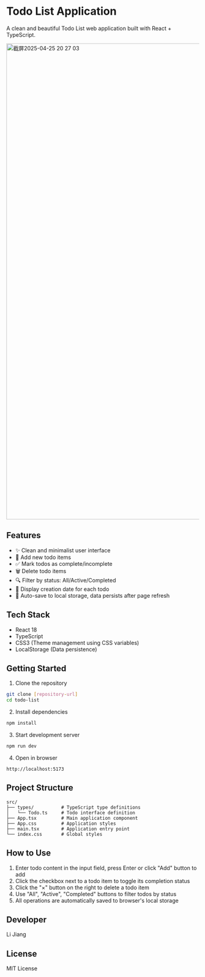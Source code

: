 # Todo List Application

A clean and beautiful Todo List web application built with React + TypeScript.

<img width="1241" alt="截屏2025-04-25 20 27 03" src="https://github.com/user-attachments/assets/732b169e-4cdb-4073-b84c-e440f567656d" />

## Features

- ✨ Clean and minimalist user interface
- 📝 Add new todo items
- ✅ Mark todos as complete/incomplete
- 🗑️ Delete todo items
- 🔍 Filter by status: All/Active/Completed
- 📅 Display creation date for each todo
- 💾 Auto-save to local storage, data persists after page refresh

## Tech Stack

- React 18
- TypeScript
- CSS3 (Theme management using CSS variables)
- LocalStorage (Data persistence)

## Getting Started

1. Clone the repository
```bash
git clone [repository-url]
cd todo-list
```

2. Install dependencies
```bash
npm install
```

3. Start development server
```bash
npm run dev
```

4. Open in browser
```
http://localhost:5173
```

## Project Structure

```
src/
├── types/          # TypeScript type definitions
│   └── Todo.ts     # Todo interface definition
├── App.tsx         # Main application component
├── App.css         # Application styles
├── main.tsx        # Application entry point
└── index.css       # Global styles
```

## How to Use

1. Enter todo content in the input field, press Enter or click "Add" button to add
2. Click the checkbox next to a todo item to toggle its completion status
3. Click the "×" button on the right to delete a todo item
4. Use "All", "Active", "Completed" buttons to filter todos by status
5. All operations are automatically saved to browser's local storage

## Developer

Li Jiang

## License

MIT License
